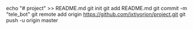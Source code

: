 echo "# project" >> README.md
git init
git add README.md
git commit -m "tele_bot"
git remote add origin https://github.com/ixtiyorjon/project.git
git push -u origin master
